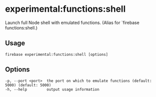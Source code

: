 # experimental:functions:shell

Launch full Node shell with emulated functions. (Alias for `firebase functions:shell.)

## Usage
```
firebase experimental:functions:shell [options]
```

## Options
```
-p, --port <port>  the port on which to emulate functions (default: 5000) (default: 5000)
-h, --help         output usage information
```
